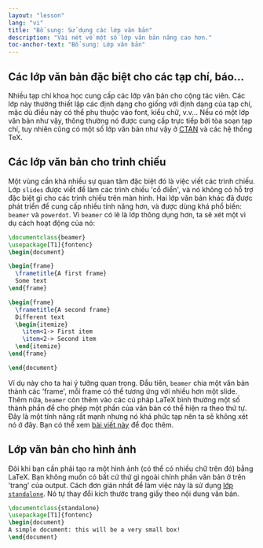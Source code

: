 ```yaml
---
layout: "lesson"
lang: "vi"
title: "Bổ sung: Sử dụng các lớp văn bản"
description: "Vài nét về một số lớp văn bản nâng cao hơn."
toc-anchor-text: "Bổ sung: Lớp văn bản"
---
```


## Các lớp văn bản đặc biệt cho các tạp chí, báo...

Nhiều tạp chí khoa học cung cấp các lớp văn bản cho cộng tác viên. Các lớp này
thường thiết lập các định dạng cho giống với định dạng của tạp chí, mặc dù điều
này có thể phụ thuộc vào font, kiểu chữ, v.v... Nếu có một lớp văn bản như vậy,
thông thường nó được cung cấp trực tiếp bởi tòa soạn tạp chí, tuy nhiên cũng có
một số lớp văn bản như vậy ở [CTAN](https://ctan.org) và các hệ thống TeX.

## Các lớp văn bản cho trình chiếu

Một vùng cần khá nhiều sự quan tâm đặc biệt đó là việc viết các trình chiếu.
Lớp `slides` được viết để làm các trình chiếu 'cổ điển', và nó không có hỗ trợ
đặc biệt gì cho các trình chiếu trên màn hình. Hai lớp văn bản khác đã được phát
triển để cung cấp nhiều tính năng hơn, và được dùng khá phổ biến: `beamer` và
`powerdot`. Vì `beamer` có lẽ là lớp thông dụng hơn, ta sẽ xét một vì dụ cách
hoạt động của nó:

```latex
\documentclass{beamer}
\usepackage[T1]{fontenc}
\begin{document}

\begin{frame}
  \frametitle{A first frame}
  Some text
\end{frame}

\begin{frame}
  \frametitle{A second frame}
  Different text
  \begin{itemize}
    \item<1-> First item
    \item<2-> Second item
  \end{itemize}
\end{frame}

\end{document}
```

Ví dụ này cho ta hai ý tưởng quan trọng. Đầu tiên, `beamer` chia một văn bản
thành các 'frame', mỗi frame có thể tương ứng với nhiều hơn một slide. Thêm nữa,
`beamer` còn thêm vào các cú pháp LaTeX bình thường một số thành phần để cho
phép một phần của văn bản có thể hiện ra theo thứ tự. Đây là một tính năng rất
mạnh nhưng nó khá phức tạp nên ta sẽ không xét nó ở đây. Bạn có thể xem
[bài viết này](https://www.texdev.net/2014/01/17/the-beamer-slide-overlay-concept/)
để đọc thêm.

## Lớp văn bản cho hình ảnh

Đôi khi bạn cần phải tạo ra một hình ảnh (có thể có nhiều chữ trên đó) bằng
LaTeX. Bạn không muốn có bất cứ thứ gì ngoài chính phần văn bản ở trên 'trang'
của output. Cách đơn giản nhất để làm việc này là sử dụng
[lớp `standalone`](https://ctan.org/pkg/standalone). Nó tự thay đổi kích thước
trang giấy theo nội dung văn bản.

```latex
\documentclass{standalone}
\usepackage[T1]{fontenc}
\begin{document}
A simple document: this will be a very small box!
\end{document}
```
